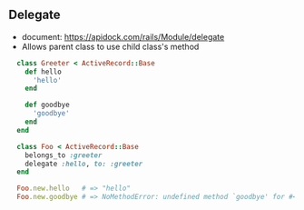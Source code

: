 ## Delegate
- document: https://apidock.com/rails/Module/delegate
- Allows parent class to use child class's method
```ruby 
  class Greeter < ActiveRecord::Base
    def hello
      'hello'
    end

    def goodbye
      'goodbye'
    end
  end

  class Foo < ActiveRecord::Base
    belongs_to :greeter
    delegate :hello, to: :greeter
  end

  Foo.new.hello   # => "hello"
  Foo.new.goodbye # => NoMethodError: undefined method `goodbye' for #<Foo:0x1af30c>
  ```
